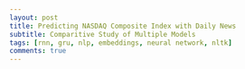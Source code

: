 ```yaml
---
layout: post
title: Predicting NASDAQ Composite Index with Daily News
subtitle: Comparitive Study of Multiple Models
tags: [rnn, gru, nlp, embeddings, neural network, nltk]
comments: true
---
```


